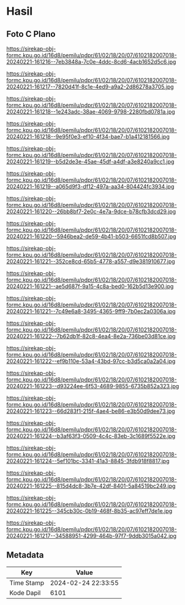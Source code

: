 # Hasil

## Foto C Plano

https://sirekap-obj-formc.kpu.go.id/16d8/pemilu/pdpr/61/02/18/20/07/6102182007018-20240221-161216--7eb3848a-7c0e-4ddc-8cd6-4acb1652d5c6.jpg

https://sirekap-obj-formc.kpu.go.id/16d8/pemilu/pdpr/61/02/18/20/07/6102182007018-20240221-161217--7820d41f-8c1e-4ed9-a9a2-2d86278a3705.jpg

https://sirekap-obj-formc.kpu.go.id/16d8/pemilu/pdpr/61/02/18/20/07/6102182007018-20240221-161218--1e243adc-38ae-4069-9798-2280fbd0781a.jpg

https://sirekap-obj-formc.kpu.go.id/16d8/pemilu/pdpr/61/02/18/20/07/6102182007018-20240221-161218--9e95f0e3-ef10-4f34-bae7-b1a412181566.jpg

https://sirekap-obj-formc.kpu.go.id/16d8/pemilu/pdpr/61/02/18/20/07/6102182007018-20240221-161219--b5d2de3e-45ae-45df-a4df-a3e8240a9cc1.jpg

https://sirekap-obj-formc.kpu.go.id/16d8/pemilu/pdpr/61/02/18/20/07/6102182007018-20240221-161219--a065d9f3-df12-497a-aa34-804424fc3934.jpg

https://sirekap-obj-formc.kpu.go.id/16d8/pemilu/pdpr/61/02/18/20/07/6102182007018-20240221-161220--26bb8bf7-2e0c-4e7a-9dce-b78cfb3dcd29.jpg

https://sirekap-obj-formc.kpu.go.id/16d8/pemilu/pdpr/61/02/18/20/07/6102182007018-20240221-161220--5946bea2-de59-4b41-b503-6651fcd8b507.jpg

https://sirekap-obj-formc.kpu.go.id/16d8/pemilu/pdpr/61/02/18/20/07/6102182007018-20240221-161221--352ce8cd-65b5-4778-a557-d9e381910677.jpg

https://sirekap-obj-formc.kpu.go.id/16d8/pemilu/pdpr/61/02/18/20/07/6102182007018-20240221-161221--ae5d687f-9a15-4c8a-bed0-162b5d13e900.jpg

https://sirekap-obj-formc.kpu.go.id/16d8/pemilu/pdpr/61/02/18/20/07/6102182007018-20240221-161221--7c49e6a8-3495-4365-9ff9-7b0ec2a0306a.jpg

https://sirekap-obj-formc.kpu.go.id/16d8/pemilu/pdpr/61/02/18/20/07/6102182007018-20240221-161222--7b62db1f-82c8-4ea4-8e2a-736be03d81ce.jpg

https://sirekap-obj-formc.kpu.go.id/16d8/pemilu/pdpr/61/02/18/20/07/6102182007018-20240221-161222--ef9b110e-53a4-43bd-97cc-b3d5ca0a2a04.jpg

https://sirekap-obj-formc.kpu.go.id/16d8/pemilu/pdpr/61/02/18/20/07/6102182007018-20240221-161223--d93224ee-6f53-4689-9855-6735b852a323.jpg

https://sirekap-obj-formc.kpu.go.id/16d8/pemilu/pdpr/61/02/18/20/07/6102182007018-20240221-161223--66d283f1-215f-4ae4-be86-e3b50d9dee73.jpg

https://sirekap-obj-formc.kpu.go.id/16d8/pemilu/pdpr/61/02/18/20/07/6102182007018-20240221-161224--b3af63f3-0509-4c4c-83eb-3c1689f5522e.jpg

https://sirekap-obj-formc.kpu.go.id/16d8/pemilu/pdpr/61/02/18/20/07/6102182007018-20240221-161224--5ef101bc-3341-41a3-8845-3fdb918f8817.jpg

https://sirekap-obj-formc.kpu.go.id/16d8/pemilu/pdpr/61/02/18/20/07/6102182007018-20240221-161225--815d4dc8-3b7e-42df-8401-5a84519bc249.jpg

https://sirekap-obj-formc.kpu.go.id/16d8/pemilu/pdpr/61/02/18/20/07/6102182007018-20240221-161225--345cb30c-0b19-468f-8b35-ac97eff7de1e.jpg

https://sirekap-obj-formc.kpu.go.id/16d8/pemilu/pdpr/61/02/18/20/07/6102182007018-20240221-161217--34588951-4299-464b-97f7-9ddb3015a042.jpg


## Metadata

| Key        | Value               |
| ---------- | ------------------- |
| Time Stamp | 2024-02-24 22:33:55 |
| Kode Dapil | 6101                |



